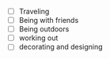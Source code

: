 - [ ] Traveling
- [ ] Being with friends
- [ ] Being outdoors
- [ ] working out 
- [ ] decorating and designing 
